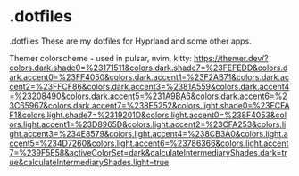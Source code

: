 # .dotfiles
.dotfiles
These are my dotfiles for Hyprland and some other apps.


Themer colorscheme - used in pulsar, nvim, kitty:
https://themer.dev/?colors.dark.shade0=%23171511&colors.dark.shade7=%23FEFEDD&colors.dark.accent0=%23FF4050&colors.dark.accent1=%23F2AB71&colors.dark.accent2=%23FFCF86&colors.dark.accent3=%2381A559&colors.dark.accent4=%23208490&colors.dark.accent5=%231A9BA6&colors.dark.accent6=%23C65967&colors.dark.accent7=%238E5252&colors.light.shade0=%23FCFAF1&colors.light.shade7=%2319201D&colors.light.accent0=%238F4053&colors.light.accent1=%23D8965D&colors.light.accent2=%23CFA253&colors.light.accent3=%234E8579&colors.light.accent4=%238CB3A0&colors.light.accent5=%234D7260&colors.light.accent6=%23786366&colors.light.accent7=%239F5E58&activeColorSet=dark&calculateIntermediaryShades.dark=true&calculateIntermediaryShades.light=true


